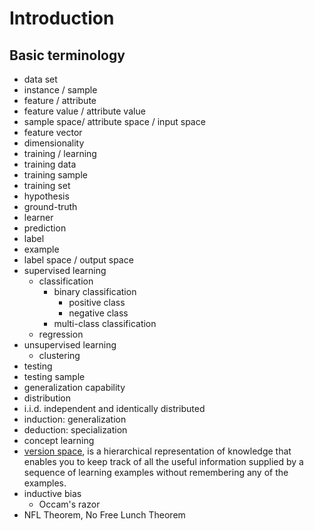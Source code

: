 # Introduction

## Basic terminology
- data set
- instance / sample
- feature / attribute
- feature value / attribute value
- sample space/ attribute space / input space
- feature vector
- dimensionality
- training / learning
- training data
- training sample
- training set
- hypothesis
- ground-truth
- learner
- prediction
- label
- example
- label space / output space
- supervised learning
    + classification
        * binary classification
            - positive class
            - negative class
        * multi-class classification
    + regression
- unsupervised learning
    + clustering
- testing
- testing sample
- generalization capability
- distribution
- i.i.d. independent and identically distributed
- induction: generalization
- deduction: specialization
- concept learning
- [version space](http://www2.cs.uregina.ca/~dbd/cs831/notes/ml/vspace/3_vspace.html), is a hierarchical representation of knowledge that enables you to keep track of all the useful information supplied by a sequence of learning examples without remembering any of the examples.
- inductive bias
    + Occam's razor
- NFL Theorem, No Free Lunch Theorem
